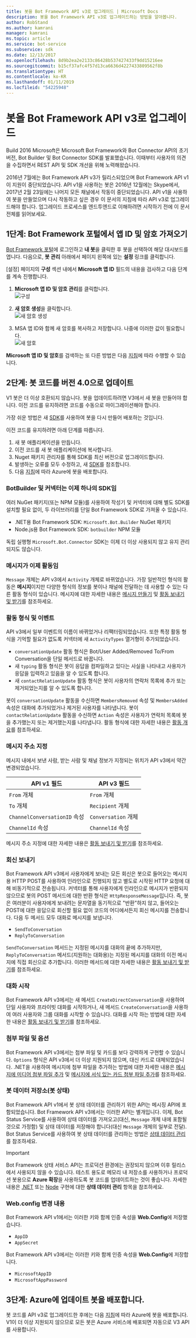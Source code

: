 ```yaml
---
title: 봇을 Bot Framework API v3로 업그레이드 | Microsoft Docs
description: 봇을 Bot Framework API v3로 업그레이드하는 방법을 알아봅니다.
author: RobStand
ms.author: kamrani
manager: kamrani
ms.topic: article
ms.service: bot-service
ms.subservice: sdk
ms.date: 12/13/2017
ms.openlocfilehash: 8d9b2ea2e2133c86428b537427433f9dd15216ee
ms.sourcegitcommit: b15cf37afc4f57d13ca6636d4227433809562f8b
ms.translationtype: HT
ms.contentlocale: ko-KR
ms.lasthandoff: 01/11/2019
ms.locfileid: "54225948"
---
```

# <a name="upgrade-your-bot-to-bot-framework-api-v3"></a>봇을 Bot Framework API v3로 업그레이드

Build 2016 Microsoft은 Microsoft Bot Framework와 Bot Connector API의 초기 버전, Bot Builder 및 Bot Connector SDK를 발표했습니다. 이때부터 사용자의 의견을 수집하면서 REST API 및 SDK 개선을 위해 노력해왔습니다.

2016년 7월에는 Bot Framework API v3가 릴리스되었으며 Bot Framework API v1이 지원이 중단되었습니다. API v1을 사용하는 봇은 2016년 12월에는 Skype에서, 2017년 2월 23일에는 나머지 모든 채널에서 작동이 중단되었습니다. API v1을 사용하여 봇을 만들었으며 다시 작동하고 싶은 경우 이 문서의 지침에 따라 API v3로 업그레이드해야 합니다. 업그레이드 프로세스를 엔드투엔드로 이해하려면 시작하기 전에 이 문서 전체를 읽어보세요. 

## <a name="step-1-get-your-app-id-and-password-from-the-bot-framework-portal"></a>1단계: Bot Framework 포털에서 앱 ID 및 암호 가져오기

[Bot Framework 포털](https://dev.botframework.com/)에 로그인하고 **내 봇**을 클릭한 후 봇을 선택하여 해당 대시보드를 엽니다. 다음으로, **봇 관리** 아래에서 페이지 왼쪽에 있는 **설정** 링크를 클릭합니다. 

[설정] 페이지의 **구성** 섹션 내에서 **Microsoft 앱 ID** 필드의 내용을 검사하고 다음 단계를 계속 진행합니다.

<!-- TODO: Remove this 
### Case 1: App ID field is already populated

If the **App ID** field is already populated, complete these steps:
-->

1. **Microsoft 앱 ID 및 암호 관리**를 클릭합니다.  
![구성](./media/upgrade/manage-app-id.png)

2. **새 암호 생성**을 클릭합니다.  
![새 암호 생성](./media/upgrade/generate-new-password.png)

3. MSA 앱 ID와 함께 새 암호를 복사하고 저장합니다. 나중에 이러한 값이 필요합니다.  
![새 암호](./media/upgrade/new-password-generated.png)

**Microsoft 앱 ID 및 암호**를 검색하는 또 다른 방법은 다음 [지침](https://blog.botframework.com/2018/07/03/find-your-azure-bots-appid-and-appsecret/)에 따라 수행할 수 있습니다.

<!-- TODO: These steps are no longer valid. AppID will always be generated, confirmed with Support Engineers
### Case 2: App ID field is empty

If the **App ID** field is empty, complete these steps:

1. Click **Create Microsoft App ID and password**.  
   ![Create App ID and password](~/media/upgrade/generate-appid-and-password.png)
   > [!IMPORTANT]
   > Do not select the **Version 3.0** radio button yet. You will do this later, after you have [updated your bot code](#update-code).</div>

2. Click **Generate a password to continue**.  
   ![Generate app password](~/media/upgrade/generate-a-password-to-continue.png)

3. Copy and save the new password along with the MSA App Id; you will need these values in the future.  
   ![New password](~/media/upgrade/new-password-generated.png)

4. Click **Finish and go back to Bot Framework**.  
   ![Finish and go back to Portal](~/media/upgrade/finish-and-go-back-to-bot-framework.png)

5. Back on the bot settings page in the Bot Framework Portal, scroll to the bottom of the page and click **Save changes**.  
   ![Save changes](~/media/upgrade/save-changes.png)
-->

## <a id="update-code"></a> 2단계: 봇 코드를 버전 4.0으로 업데이트

V1 봇은 더 이상 호환되지 않습니다. 봇을 업데이트하려면 V3에서 새 봇을 만들어야 합니다. 이전 코드를 유지하려면 코드를 수동으로 마이그레이션해야 합니다.

가장 쉬운 방법은 새 [SDK](https://docs.microsoft.com/en-us/azure/bot-service/?view=azure-bot-service-4.0)를 사용하여 봇을 다시 만들어 배포하는 것입니다. 

이전 코드를 유지하려면 아래 단계를 따릅니다.

1. 새 봇 애플리케이션을 만듭니다.
2. 이전 코드를 새 봇 애플리케이션에 복사합니다.
3. Nuget 패키지 관리자를 통해 SDK를 최신 버전으로 업그레이드합니다.
4. 발생하는 오류를 모두 수정하고, 새 [SDK](https://docs.microsoft.com/en-us/azure/bot-service/?view=azure-bot-service-4.0)를 참조합니다.
5. 다음 [지침](https://docs.microsoft.com/en-us/azure/bot-service/bot-builder-howto-deploy-azure?view=azure-bot-service-4.0)에 따라 Azure에 봇을 배포합니다.

<!-- TODO: Remove outdated code 
To update your bot code to version 3.0, complete these steps:

1. Update to the latest version of the [Bot Framework SDK](https://github.com/Microsoft/BotBuilder) for your bot's language.
2. Update your code to apply the necessary changes, according the guidance below.
3. Use the [Bot Framework Emulator](~/bot-service-debug-emulator.md) to test your bot locally and then in the cloud.

The following sections describe the key differences between API v1 and API v3. After you have updated your code to API v3, you can finish the upgrade process by [updating your bot settings](#step-3) in the Bot Framework Portal.
-->

### <a name="botbuilder-and-connector-are-now-one-sdk"></a>BotBuilder 및 커넥터는 이제 하나의 SDK임

여러 NuGet 패키지(또는 NPM 모듈)를 사용하여 작성기 및 커넥터에 대해 별도 SDK를 설치할 필요 없이, 두 라이브러리를 단일 Bot Framework SDK로 가져올 수 있습니다.

- .NET용 Bot Framework SDK: `Microsoft.Bot.Builder` NuGet 패키지
- Node.js용 Bot Framework SDK: `botbuilder` NPM 모듈

독립 실행형 `Microsoft.Bot.Connector` SDK는 이제 더 이상 사용되지 않고 유지 관리되지도 않습니다.

### <a name="message-is-now-activity"></a>메시지가 이제 활동임

`Message` 개체는 API v3에서 `Activity` 개체로 바뀌었습니다. 가장 일반적인 형식의 활동은 **메시지**이지만 다양한 형식의 정보를 봇이나 채널에 전달하는 데 사용할 수 있는 다른 활동 형식이 있습니다. 메시지에 대한 자세한 내용은 [메시지 만들기](~/dotnet/bot-builder-dotnet-create-messages.md) 및 [활동 보내기 및 받기](~/dotnet/bot-builder-dotnet-connector.md)를 참조하세요.

### <a name="activity-types--events"></a>활동 형식 및 이벤트

API v3에서 일부 이벤트의 이름이 바뀌었거나 리팩터링되었습니다. 또한 특정 활동 형식을 기억할 필요가 없도록 커넥터에 새 `ActivityTypes` 열거형이 추가되었습니다.

- `conversationUpdate` 활동 형식은 Bot/User Added/Removed To/From Conversation을 단일 메서드로 바꿉니다.
- 새 `typing` 활동 형식은 봇이 응답을 컴파일하고 있다는 사실을 나타내고 사용자가 응답을 입력하고 있음을 알 수 있도록 합니다.
- 새 `contactRelationUpdate` 활동 형식은 봇이 사용자의 연락처 목록에 추가 또는 제거되었는지를 알 수 있도록 합니다.

봇이 `conversationUpdate` 활동을 수신하면 `MembersRemoved` 속성 및 `MembersAdded` 속성은 대화에 추가되었거나 제거된 사용자를 나타냅니다. 봇이 `contactRelationUpdate` 활동을 수신하면 `Action` 속성은 사용자가 연락처 목록에 봇을 추가했는지 또는 제거했는지를 나타냅니다. 활동 형식에 대한 자세한 내용은 [활동 개요](~/dotnet/bot-builder-dotnet-activities.md)를 참조하세요.

### <a name="addressing-messages"></a>메시지 주소 지정

메시지 내에서 보낸 사람, 받는 사람 및 채널 정보가 지정되는 위치가 API v3에서 약간 변경되었습니다.

|API v1 필드 | API v3 필드|
|--------|--------|
| `From` 개체 | `From` 개체 |
| `To` 개체 | `Recipient` 개체 |
| `ChannelConversationID` 속성 | `Conversation` 개체|
| `ChannelId` 속성 | `ChannelId` 속성 |

메시지 주소 지정에 대한 자세한 내용은 [활동 보내기 및 받기](~/dotnet/bot-builder-dotnet-connector.md)를 참조하세요.

### <a name="sending-replies"></a>회신 보내기

Bot Framework API v3에서 사용자에게 보내는 모든 회신은 봇으로 들어오는 메시지용 HTTP POST를 사용하여 인라인으로 진행되지 않고 별도로 시작된 HTTP 요청에 대해 비동기적으로 전송됩니다. 커넥터를 통해 사용자에게 인라인으로 메시지가 반환되지 않으므로 봇의 POST 메서드에 대한 반환 형식은 `HttpResponseMessage`입니다. 즉, 봇은 여러분이 사용자에게 보내려는 문자열을 동기적으로 "반환"하지 않고, 들어오는 POST에 대한 응답으로 회신할 필요 없이 코드의 어디에서든지 회신 메시지를 전송합니다. 다음 두 메서드 모두 대화로 메시지를 보냅니다.

- `SendToConversation`
- `ReplyToConversation`

`SendToConversation` 메서드는 지정된 메시지를 대화의 끝에 추가하지만, `ReplyToConversation` 메서드(지원하는 대화용)는 지정된 메시지를 대화의 이전 메시지에 직접 회신으로 추가합니다. 이러한 메서드에 대한 자세한 내용은 [활동 보내기 및 받기](~/dotnet/bot-builder-dotnet-connector.md)를 참조하세요.

### <a name="starting-conversations"></a>대화 시작

Bot Framework API v3에서는 새 메서드 `CreateDirectConversation`을 사용하여 단일 사용자와 프라이빗 대화를 시작하거나, 새 메서드 `CreateConversation`을 사용하여 여러 사용자와 그룹 대화를 시작할 수 있습니다. 대화를 시작 하는 방법에 대한 자세한 내용은 [활동 보내기 및 받기](~/dotnet/bot-builder-dotnet-connector.md#start-a-conversation)를 참조하세요.

### <a name="attachments-and-options"></a>첨부 파일 및 옵션

Bot Framework API v3에서는 첨부 파일 및 카드를 보다 강력하게 구현할 수 있습니다. `Options` 형식은 API v3에서 더 이상 지원되지 않으며, 대신 카드로 대체되었습니다. .NET을 사용하여 메시지에 첨부 파일을 추가하는 방법에 대한 자세한 내용은 [메시지에 미디어 첨부 파일 추가](~/dotnet/bot-builder-dotnet-add-media-attachments.md) 및 [메시지에 서식 있는 카드 첨부 파일 추가](~/dotnet/bot-builder-dotnet-add-rich-card-attachments.md)를 참조하세요.

### <a name="bot-data-storage-bot-state"></a>봇 데이터 저장소(봇 상태)

Bot Framework API v1에서 봇 상태 데이터를 관리하기 위한 API는 메시징 API에 포함되었습니다. Bot Framework API v3에서는 이러한 API는 별개입니다. 이제, Bot Status Service를 사용하여 상태 데이터를 가져오고(대신, `Message` 개체 내에 포함될 것으로 가정함) 및 상태 데이터를 저장해야 합니다(대신 `Message` 개체의 일부로 전달). Bot Status Service를 사용하여 봇 상태 데이터를 관리하는 방법은 [상태 데이터 관리](~/dotnet/bot-builder-dotnet-state.md)를 참조하세요.

> [!IMPORTANT]
> Bot Framework 상태 서비스 API는 프로덕션 환경에는 권장되지 않으며 이후 릴리스에서 사용되지 않을 수 있습니다. 테스트 용도로 메모리 내 저장소를 사용하거나 프로덕션 봇용으로 **Azure 확장**을 사용하도록 봇 코드를 업데이트하는 것이 좋습니다. 자세한 내용은 [.NET](~/dotnet/bot-builder-dotnet-state.md) 또는 [Node](~/nodejs/bot-builder-nodejs-state.md) 구현에 대한 **상태 데이터 관리** 항목을 참조하세요.

### <a name="webconfig-changes"></a>Web.config 변경 내용

Bot Framework API v1에서는 이러한 키와 함께 인증 속성을 **Web.Config**에 저장했습니다.

- `AppID`
- `AppSecret`

Bot Framework API v3에서는 이러한 키와 함께 인증 속성을 **Web.Config**에 저장합니다.

- `MicrosoftAppID`
- `MicrosoftAppPassword`

## <a id="step-3"></a> 3단계: Azure에 업데이트 봇을 배포합니다.

봇 코드를 API v3로 업그레이드한 후에는 다음 [지침](https://docs.microsoft.com/en-us/azure/bot-service/bot-builder-howto-deploy-azure?view=azure-bot-service-4.0)에 따라 Azure에 봇을 배포합니다. V1이 더 이상 지원되지 않으므로 모든 봇은 Azure 서비스에 배포되면 자동으로 V3 API를 사용합니다.

<!-- TODO: Documentation set for removal 
1. Sign in to the [Bot Framework Portal](https://dev.botframework.com/).

2. Click **My bots** and select your bot to open its dashboard. 

3. Click the **SETTINGS** link that is located near the top-right corner of the page. 

4. Under **Version 3.0** within the **Configuration** section, paste your bot's endpoint into the **Messaging endpoint** field.  
![Version 3 configuration](~/media/upgrade/paste-new-v3-enpoint-url.png)

5. Select the **Version 3.0** radio button.  
![Select version 3.0](~/media/upgrade/switch-to-v3-endpoint.png)

6. Scroll to the bottom of the page and click **Save changes**.  
![Save changes](~/media/upgrade/save-changes.png)
-->